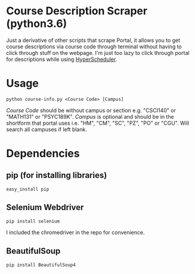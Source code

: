 # Course Description Scraper (python3.6)
Just a derivative of other scripts that scrape Portal, it allows you to get course descriptions via course code through terminal without having to click through stuff on the webpage. I'm just too lazy to click through portal for descriptions while using [HyperScheduler](https://Hyperschedule.io).

# Usage
```
python course-info.py <Course Code> [Campus]
```
*Course Code* should be without campus or section e.g. "CSCI140" or "MATH131" or "PSYC189K".
*Campus* is optional and should be in the shortform that portal uses i.e. "HM", "CM", "SC", "PZ", "PO" or "CGU". Will search all campuses if left blank.

# Dependencies
## pip (for installing libraries)
```
easy_install pip  
```
## Selenium Webdriver
```
pip install selenium
```
I included the chromedriver in the repo for convenience.

## BeautifulSoup
```
pip install BeautifulSoup4
```
